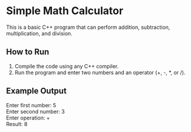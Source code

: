  # Simple Math Calculator  
  This is a basic C++ program that can perform addition, subtraction, multiplication, and division.  
  ## How to Run  
  1. Compile the code using any C++ compiler. 
  2. Run the program and enter two numbers and an operator (+, -, *, or /).  
  ## Example Output  
  Enter first number: 5  
  Enter second number: 3  
  Enter operation: +  
  Result: 8

